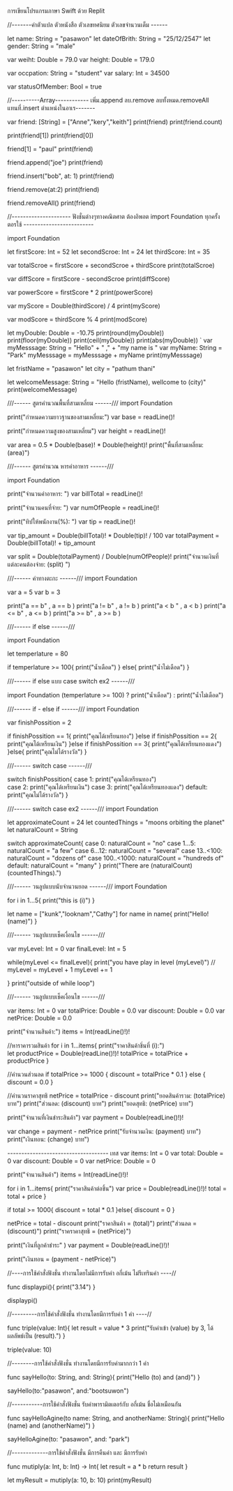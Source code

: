 การเขียนโปรแกรมภาษา Swift ด้วย Replit 

//-------ค่าตัวแปล ตัวหนังสือ ตัวเลขทศนิยม ตัวเลขจำนวนเต็ม ------

let name: String = "pasawon"
let dateOfBrith: String = "25/12/2547"
let gender: String = "male"

var weiht: Double = 79.0
var height: Double = 179.0

var occpation: String = "student"
var salary: Int = 34500

var statusOfMember: Bool = true 


//----------Array------------ เพิ่ม.append  ลบ.remove ลบทั้งหมด.removeAll แทนที่.insert ตำแหน่งในอาเร-------

var friend: [String] = ["Anne","kery","keith"]
print(friend)
print(friend.count)

print(friend[1])
print(friend[0])

friend[1] = "paul"
print(friend) 

friend.append("joe")
print(friend)

friend.insert("bob", at: 1)
print(friend)

friend.remove(at:2)
print(friend)

friend.removeAll()
print(friend)

//--------------------- ฟังชั่นต่างๆทางคณิตศาต ต้องอิพอต import Foundation ทุกครั้งตอรใช้ -------------------------

import Foundation

let firstScore: Int = 52
let secondScroe: Int = 24
let thirdScore: Int = 35

var totalScroe = firstScore + secondScroe + thirdScore
print(totalScroe)

var diffScore = firstScore - secondScroe
print(diffScore)

var powerScore = firstScore * 2
print(powerScore)

var myScore = Double(thirdScore) / 4
print(myScore)

var modScore = thirdScore % 4
print(modScore)

let myDouble: Double = -10.75
print(round(myDouble))
print(floor(myDouble))
print(ceil(myDouble))
print(abs(myDouble))
`
var myMesssage: String =  "Hello" + " ," + "my name is "
var myName: String = "Park"
myMesssage = myMesssage + myName
print(myMesssage)


let fristName = "pasawon"
let city = "pathum thani"

let welcomeMessage: String = "Hello \(fristName), wellcome to \(city)" 
print(welcomeMessage)


///------ สูตรคำนวณพื้นที่สามเหลี่ยม ------///
import Foundation

print("กำหนดความยาวฐานของสามเหลี่ยม:")
var base = readLine()!

print("กำหนดความสูงของสามเหลี่ยม")
var height = readLine()!

var area = 0.5 * Double(base)! * Double(height)!
print("พื้นที่สามเหลี่ยม: \(area)")


///------ สูตรคำนวณ หารค่าอาหาร ------///

import Foundation


print("จำนวนค่าอาหาร: ")
var billTotal = readLine()!

print("จำนวนคนที่จ่าย: ")
var numOfPeople = readLine()!

print("ทิปให้พนักงาน(%): ")
var tip = readLine()!

var tip_amount = Double(billTotal)! * Double(tip)! / 100
var totalPayment = Double(billTotal)! + tip_amount


var split = Double(totalPayment) / Double(numOfPeople)!
print("จำนวนเงินที่แต่ละคนต้องจ่าย: \(split) ")


///------ ค่าทางตะกะ ------///
import Foundation

var a = 5
var b = 3

print("a == b" , a == b )
print("a != b" , a != b )
print("a < b " , a < b )
print("a <= b" , a <= b )
print("a >= b" , a >= b )


///------ if else ------///

import Foundation

let temperlature = 80

if temperlature >= 100{
  print("น้ำเดือด")
} else{
  print("น้ำไม่เดือด")
}

///------ if else แบบ case switch ex2 ------///

import Foundation
(temperlature >= 100) ? print("น้ำเดือด") : print("น้ำไม่เดือด")



///------ if - else if   ------///
import Foundation


var finishPossition = 2

if finishPossition == 1{
  print("คุณได้เหรียนทอง")
}else if finishPossition == 2{
  print("คุณได้เหรียนเงิน")
}else if finishPossition == 3{
  print("คุณได้เหรียนทองแดง")
}else{
  print("คุณไม่ได้รางวัล")
}


///------ switch case   ------///

switch finishPossition{
  case 1:
  print("คุณได้เหรียนทอง")  
   case 2: 
  print("คุณได้เหรียนเงิน")
  case 3:
  print("คุณได้เหรียนทองแดง")
  default:
  print("คุณไม่ได้รางวัล")
}


///------ switch case  ex2 ------///
import Foundation

let approximateCount = 24
let countedThings = "moons orbiting the planet"
let naturalCount = String

switch approximateCount{
  case 0:
    naturalCount = "no"
  case 1...5:
    naturalCount = "a few"
  case 6...12:
    naturalCount = "several"
  case 13..<100:
    naturalCount = "dozens of"
  case 100..<1000:
    naturalCount = "hundreds of"
  default:
    naturalCount = "many"
}
print("There are \(naturalCount) \(countedThings).")


///------ วนลูปแบบนับจำนวนยอด ------///
import Foundation

for i in 1...5{
print("this is \(i)")
}  

let name = ["kunk","looknam","Cathy"]
for name in name{
  print("Hello! \(name)")
}

///------ วนลูปแบบเช็คเงื่อนไข ------///

var myLevel: Int = 0
var finalLevel: Int = 5

while(myLevel <= finalLevel){
  print("you have play in level \(myLevel)")
  // myLevel = myLevel + 1
  myLevel += 1
  
}
print("outside of while loop")


///------ วนลูปแบบเช็คเงื่อนไข ------///

var items: Int = 0
var totalPrice: Double = 0.0 
var discount: Double = 0.0 
var netPrice: Double = 0.0

print("จำนวนสินค้า:")
items = Int(readLine()!)!

//หาราคารวมสินค้า
for i in 1...items{
  print("ราคาสินค้าชิ่นที่ \(i):")  
  let productPrice = Double(readLine()!)!
  totalPrice = totalPrice + productPrice 
}

//คำนวนส่วนลด
if totalPrice >= 1000 {
  discount = totalPrice * 0.1
} else {
discount = 0.0
}

//คำนวนราคาสุทธิ
netPrice = totalPrice - discount
print("ยอดสินค้ารวม: \(totalPrice) บาท")
print("ส่วนลด: \(discount) บาท")
print("ยอดสุทธิ: \(netPrice) บาท")

print("จำนวนที่เงินชำระสินค้า")
var payment = Double(readLine()!)!

var change = payment - netPrice
print("รับจำนวนเงิน: \(payment) บาท")
print("เงินทอน: \(change) บาท")


------------------------------------ เทส
var items: Int = 0
var total: Double = 0
var discount: Double = 0
var netPrice: Double = 0

print("จำนวนสินค้า")
items = Int(readLine()!)!

for i in 1...items{
  print("ราคาสินค้าต่อชิ้น")
  var price = Double(readLine()!)!
  total = total + price
}
  
if total >= 1000{
  discount = total * 0.1
}else{
  discount = 0
}

netPrice = total - discount
print("ราคาสินค้า = \(total)")
print("ส่วนลด = \(discount)")
print("ราคราคาสุทธิ = \(netPrice)")

print("เงินที่ลูกค้าชำระ" )
var payment = Double(readLine()!)!

print("เงินทอน = \(payment - netPrice)") 



//----การใช้คำสั่งฟังชั่น ทำงานโดยไม่มีการรับค่า อกี่เม้น ไม่รีเทรินค่า ----//

func displaypi(){ 
 print("3.14") }

displaypi() 

//---------การใช้คำสั่งฟังชั่น ทำงานโดยมีการรับค่า 1 ค่า ----//

func triple(value: Int){ 
  let result = value * 3 
  print("รับค่าเข้า \(value) by 3, ได้ผลลัพธ์เป็น \(result).") 
}

triple(value: 10)

//--------การใช้คำสั่งฟังชั่น ทำงานโดยมีการรับค่ามากกว่า 1 ค่า

func sayHello(to: String, and: String){ 
print("Hello \(to) and \(and)") 
} 

sayHello(to:"pasawon", and:"bootsuwon")

//-----------การใช้คำสั่งฟังชั่น รับค่าพารามิตเตอร์กับ อกี่เม้น ชื่อไม่เหมือนกัน

func sayHelloAgine(to name: String, and anotherName: String){ 
print("Hello \(name) and \(anotherName)") 
} 

sayHelloAgine(to: "pasawon", and: "park")

//-------------การใช้คำสั่งฟังชั่น มีการคืนค่า และ มีการรับค่า

func mutiply(a: Int, b: Int) -> Int{
let result = a * b 
 return result 
}

let myResult = mutiply(a: 10, b: 10) 
print(myResult)






